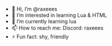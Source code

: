 - 👋 Hi, I’m @raxeees
- 👀 I’m interested in learning Lua & HTML
- 🌱 I’m currently learning lua
- 📫 How to reach me: Discord: raxeees
- ⚡ Fun fact: shy, friendly

<!---
raxeees/raxeees is a ✨ special ✨ repository because its `README.md` (this file) appears on your GitHub profile.
You can click the Preview link to take a look at your changes.
--->
